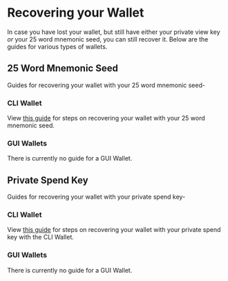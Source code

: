 # Recovering your Wallet

In case you have lost your wallet, but still have either your private view key *or* your 25 word mnemonic seed, you can still recover it. Below are the guides for various types of wallets.

## 25 Word Mnemonic Seed

Guides for recovering your wallet with your 25 word mnemonic seed-

### CLI Wallet<a name="25-cli-wallet"></a>

View [this guide](Using-the-CLI-Wallet.md#25-word-mnemonic-seed) for steps on recovering your wallet with your 25 word mnemonic seed.

### GUI Wallets<a name="25-gui-wallet"></a>

There is currently no guide for a GUI Wallet.

## Private Spend Key

Guides for recovering your wallet with your private spend key-

### CLI Wallet<a name="keys-cli-wallet"></a>

View [this guide](Using-the-CLI-Wallet.md#private-spend-key) for steps on recovering your wallet with your private spend key with the CLI Wallet.

### GUI Wallets<a name="keys-gui-wallet"></a>

There is currently no guide for a GUI Wallet.



